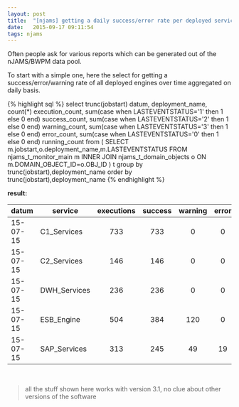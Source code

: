 ```yaml
---
layout: post
title:  "[njams] getting a daily success/error rate per deployed service"
date:   2015-09-17 09:11:54
tags: njams
---
```

Often people ask for various reports which can be generated out of the nJAMS/BWPM data pool.

To start with a simple one, here the select for getting a success/error/warning rate of all deployed engines over time aggregated on daily basis.

{% highlight sql %}
select trunc(jobstart) datum, deployment_name,
    count(*) execution_count,
    sum(case when LASTEVENTSTATUS='1' then 1 else 0 end) success_count,
    sum(case when LASTEVENTSTATUS='2' then 1 else 0 end) warning_count,
    sum(case when LASTEVENTSTATUS='3' then 1 else 0 end) error_count,
    sum(case when LASTEVENTSTATUS='0' then 1 else 0 end) running_count
from (
  SELECT m.jobstart,o.deployment_name,m.LASTEVENTSTATUS
  FROM njams_t_monitor_main m
  INNER JOIN njams_t_domain_objects o ON m.DOMAIN_OBJECT_ID=o.OBJ_ID
) t
group by trunc(jobstart),deployment_name
order by trunc(jobstart),deployment_name
{% endhighlight %}

**result:**

|datum|service|executions|success|warning|error|running|
|-----|-------|:-------------:|:-----------:|:-----------:|:---------:|:-----------:|
15-07-15|C1_Services|733|733|0|0|0
15-07-15|C2_Services|146|146|0|0|0
15-07-15|DWH_Services|236|236|0|0|0
15-07-15|ESB_Engine|504|384|120|0|0
15-07-15|SAP_Services|313|245|49|19|0


&nbsp;
&nbsp;


> all the stuff shown here works with version 3.1, no clue about other versions of the software
